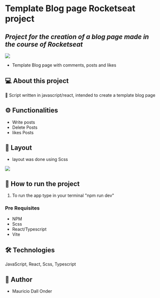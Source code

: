 # Template Blog page Rocketseat project
## _Project for the creation of a blog page made in the course of Rocketseat_

<img src="https://img.shields.io/badge/build-passing-brightgreen"/>

- Template Blog page with comments, posts and likes

## 💻 About this project
🚀 Script written in javascript/react, intended to create a template blog page

## ⚙️ Functionalities
- Write posts
- Delete Posts
- likes Posts

## 🎨 Layout
- layout was done using Scss

<img src="https://storagelonder.w3spaces.com/geradorDias/Screenshot_2022-11-10_at_11.36.12.png" />


## 🚀 How to run the project

1. To run the app type in your terminal "npm run dev"


### Pre Requisites
- NPM
- Scss
- React/Typescript
- Vite

## 🛠 Technologies
JavaScript, React, Scss, Typescript

## 🦸 Author
- Mauricio Dall Onder